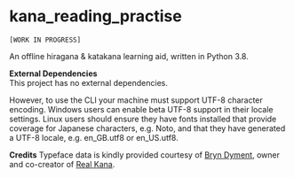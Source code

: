 # kana_reading_practise
`[WORK IN PROGRESS]`

An offline hiragana &amp; katakana learning aid, written in Python 3.8.

**External Dependencies**  
This project has no external dependencies.  
  
However, to use the CLI your machine must support UTF-8 character encoding.  Windows users can enable beta UTF-8 support in their locale settings.  Linux users should ensure they have fonts installed that provide coverage for Japanese characters, e.g. Noto, and that they have generated a UTF-8 locale, e.g. en_GB.utf8 or en_US.utf8.  
  
  
**Credits** 
Typeface data is kindly provided courtesy of [Bryn Dyment](https://hoologic.io/bryn/), owner and co-creator of [Real Kana](https://realkana.com/).
